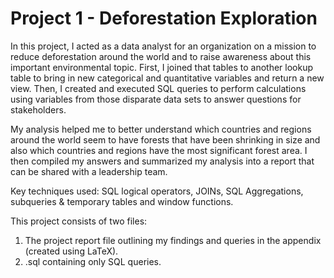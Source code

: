 # Project 1 - Deforestation Exploration
In this project, I acted as a data analyst for an organization on a mission to reduce deforestation around the world and to raise awareness about this important environmental topic. First, I joined that tables to another lookup table to bring in new categorical and quantitative variables and return a new view. Then, I created and executed SQL queries to perform calculations using variables from those disparate data sets to answer questions for stakeholders.

My analysis helped me to better understand which countries and regions around the world seem to have forests that have been shrinking in size and also which countries and regions have the most significant forest area. I then compiled my answers and summarized my analysis into a report that can be shared with a leadership team.

Key techniques used: SQL logical operators, JOINs, SQL Aggregations, subqueries & temporary tables and window functions.

This project consists of two files:
1. The project report file outlining my findings and queries in the appendix (created using LaTeX).
2. .sql containing only SQL queries.

